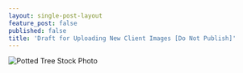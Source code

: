 ```yaml
---
layout: single-post-layout
feature_post: false
published: false
title: 'Draft for Uploading New Client Images [Do Not Publish]'
---
```

![Potted Tree Stock Photo]({{site.baseurl}}/img/growthtree.jpeg)
